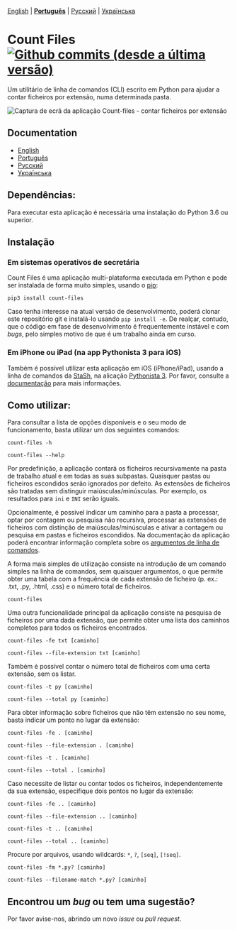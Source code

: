 [English](https://github.com/victordomingos/Count-files/blob/master/README.md) | **[Portugu&ecirc;s](https://github.com/victordomingos/Count-files/blob/master/docs/README_PT.md)** | [&#x420;&#x443;&#x441;&#x441;&#x43A;&#x438;&#x439;](https://github.com/victordomingos/Count-files/blob/master/docs/README_RU.md) | [&#x423;&#x43A;&#x440;&#x430;&#x457;&#x43D;&#x441;&#x44C;&#x43A;&#x430;](https://github.com/victordomingos/Count-files/blob/master/docs/README_UA.md)
  
 
# Count Files [![Github commits (desde a última versão)](https://img.shields.io/github/commits-since/victordomingos/Count-files/latest.svg)](https://github.com/victordomingos/Count-files)
Um utilitário de linha de comandos (CLI) escrito em Python para
ajudar a contar ficheiros por extensão, numa determinada pasta. 

![Captura de ecrã da aplicação Count-files - contar ficheiros por extensão](https://user-images.githubusercontent.com/18650184/42160179-29998a52-7dee-11e8-9813-b8594e50fe77.png)


## Documentation

* [English](https://countfiles.readthedocs.io/en/latest/)
* [Portugu&ecirc;s](https://github.com/victordomingos/Count-files/blob/master/docs/Documentation_PT.md)
* [&#x420;&#x443;&#x441;&#x441;&#x43A;&#x438;&#x439;](https://github.com/victordomingos/Count-files/blob/master/docs/README_RU.md)
* [&#x423;&#x43A;&#x440;&#x430;&#x457;&#x43D;&#x441;&#x44C;&#x43A;&#x430;](https://github.com/victordomingos/Count-files/blob/master/docs/README_UA.md)


## Dependências:

Para executar esta aplicação é necessária uma instalação do Python 3.6 ou superior.


## Instalação

### Em sistemas operativos de secretária

Count Files é uma aplicação multi-plataforma executada em Python e pode ser 
instalada de forma muito simples, usando o [pip](https://pip.pypa.io/en/stable/quickstart/): 

```
pip3 install count-files
```

Caso tenha interesse na atual versão de desenvolvimento, poderá clonar este 
repositório git e instalá-lo usando `pip install -e`. De realçar, contudo, que 
o código em fase de desenvolvimento é frequentemente instável e com 
*bugs*, pelo simples motivo de que é um trabalho ainda em curso.


### Em iPhone ou iPad (na app Pythonista 3 para iOS)

Também é possível utilizar esta aplicação em iOS (iPhone/iPad), usando a linha 
de comandos da [StaSh](https://github.com/ywangd/stash), na alicação 
[Pythonista 3](http://omz-software.com/pythonista/). Por favor, consulte a 
[documentação]() para mais informações. 


## Como utilizar:

Para consultar a lista de opções disponíveis e o seu modo de funcionamento, 
basta utilizar um dos seguintes comandos:

```
count-files -h
```

```
count-files --help
```

Por predefinição, a aplicação contará os ficheiros recursivamente na pasta de
trabalho atual e em todas as suas subpastas. Quaisquer pastas ou ficheiros
escondidos serão ignorados por defeito. As extensões de ficheiros são tratadas 
sem distinguir maiúsculas/minúsculas. Por exemplo, os resultados para `ini` e 
`INI` serão iguais. 

Opcionalmente, é possivel indicar um caminho para a pasta a processar, optar 
por contagem ou pesquisa não recursiva, processar as extensões de ficheiros com 
distinção de maiúsculas/minúsculas e ativar a contagem ou pesquisa em pastas
e ficheiros escondidos. Na documentação da aplicação poderá encontrar 
informação completa sobre os 
[argumentos de linha de comandos](https://github.com/victordomingos/Count-files/blob/master/docs/Documentation_PT.md#argumentos-da-linha-de-comandos).

A forma mais simples de utilização consiste na introdução de um comando
simples na linha de comandos, sem quaisquer argumentos, o que permite obter 
uma tabela com a frequência de cada extensão de ficheiro (p. ex.: .txt, .py, 
.html, .css) e o número total de ficheiros.

```
count-files
```



Uma outra funcionalidade principal da aplicação consiste na pesquisa de
ficheiros por uma dada extensão, que permite obter uma lista dos caminhos 
completos para todos os ficheiros encontrados.

```
count-files -fe txt [caminho]
````

```
count-files --file-extension txt [caminho]
```

Também é possível contar o número total de ficheiros com uma certa extensão, 
sem os listar.


```
count-files -t py [caminho]
```


```
count-files --total py [caminho]
```

Para obter informação sobre ficheiros que não têm extensão no seu nome, basta 
indicar um ponto no lugar da extensão:
 
```
count-files -fe . [caminho]
```
```
count-files --file-extension . [caminho]
```
```
count-files -t . [caminho]
```
```
count-files --total . [caminho]
```

Caso necessite de listar ou contar todos os ficheiros, independentemente da 
sua extensão, especifique dois pontos no lugar da extensão:

```
count-files -fe .. [caminho]
```
```
count-files --file-extension .. [caminho]
```
```
count-files -t .. [caminho]
```
```
count-files --total .. [caminho]
```

Procure por arquivos, usando wildcards: `*`, `?`, `[seq]`, `[!seq]`.

```
count-files -fm *.py? [caminho]
```
```
count-files --filename-match *.py? [caminho]
```
   
## Encontrou um *bug* ou tem uma sugestão?

Por favor avise-nos, abrindo um novo *issue* ou *pull request*.
